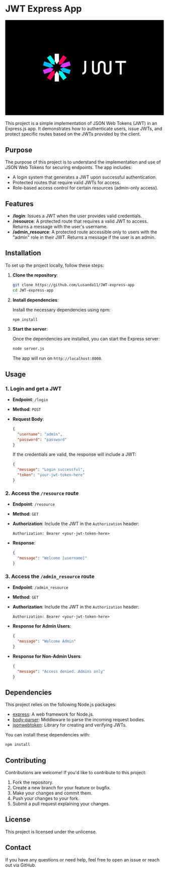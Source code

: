 # JWT Express App

![](jwt_logo_1.jpg)

This project is a simple implementation of JSON Web Tokens (JWT) in an Express.js app. It demonstrates how to authenticate users, issue JWTs, and protect specific routes based on the JWTs provided by the client.

## Purpose

The purpose of this project is to understand the implementation and use of JSON Web Tokens for securing endpoints. The app includes:
- A login system that generates a JWT upon successful authentication.
- Protected routes that require valid JWTs for access.
- Role-based access control for certain resources (admin-only access).

## Features

- **/login**: Issues a JWT when the user provides valid credentials.
- **/resource**: A protected route that requires a valid JWT to access. Returns a message with the user's username.
- **/admin_resource**: A protected route accessible only to users with the "admin" role in their JWT. Returns a message if the user is an admin.

## Installation

To set up the project locally, follow these steps:

1. **Clone the repository**:

    ```bash
    git clone https://github.com/Lusanda11/JWT-express-app
    cd JWT-express-app
    ```

2. **Install dependencies**:

    Install the necessary dependencies using npm:

    ```bash
    npm install
    ```

3. **Start the server**:

    Once the dependencies are installed, you can start the Express server:

    ```bash
    node server.js
    ```

    The app will run on `http://localhost:8000`.

## Usage

### 1. Login and get a JWT

- **Endpoint**: `/login`
- **Method**: `POST`
- **Request Body**:

    ```json
    {
      "username": "admin",
      "password": "password"
    }
    ```

    If the credentials are valid, the response will include a JWT:

    ```json
    {
      "message": "Login successful",
      "token": "your-jwt-token-here"
    }
    ```

### 2. Access the `/resource` route

- **Endpoint**: `/resource`
- **Method**: `GET`
- **Authorization**: Include the JWT in the `Authorization` header:

    ```http
    Authorization: Bearer <your-jwt-token-here>
    ```

- **Response**:

    ```json
    {
      "message": "Welcome [username]"
    }
    ```

### 3. Access the `/admin_resource` route

- **Endpoint**: `/admin_resource`
- **Method**: `GET`
- **Authorization**: Include the JWT in the `Authorization` header:

    ```http
    Authorization: Bearer <your-jwt-token-here>
    ```

- **Response for Admin Users**:

    ```json
    {
      "message": "Welcome Admin"
    }
    ```

- **Response for Non-Admin Users**:

    ```json
    {
      "message": "Access denied. Admins only"
    }
    ```

## Dependencies

This project relies on the following Node.js packages:

- [express](https://www.npmjs.com/package/express): A web framework for Node.js.
- [body-parser](https://www.npmjs.com/package/body-parser): Middleware to parse the incoming request bodies.
- [jsonwebtoken](https://www.npmjs.com/package/jsonwebtoken): Library for creating and verifying JWTs.

You can install these dependencies with:

```bash
npm install
```
## Contributing
Contributions are welcome! If you'd like to contribute to this project:

1. Fork the repository.
2. Create a new branch for your feature or bugfix.
3. Make your changes and commit them.
4. Push your changes to your fork.
5. Submit a pull request explaining your changes.

## License
This project is licensed under the unlicense.

## Contact
If you have any questions or need help, feel free to open an issue or reach out via GitHub.
